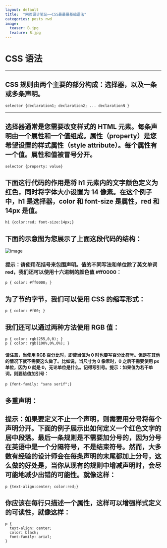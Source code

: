 ```yaml
---
layout: default
title:  "网页设计笔记——CSS最最最基础语法"
categories: posts rwd
image:
  teaser: B.jpg
  feature: B.jpg
---
```


# CSS 语法

---

## CSS 规则由两个主要的部分构成：选择器，以及一条或多条声明。

```
selector {declaration1; declaration2; ... declarationN }
```
---

## 选择器通常是您需要改变样式的 HTML 元素。每条声明由一个属性和一个值组成。属性（property）是您希望设置的样式属性（style attribute）。每个属性有一个值。属性和值被冒号分开。
```
selector {property: value}
```

## 下面这行代码的作用是将 h1 元素内的文字颜色定义为红色，同时将字体大小设置为 14 像素。在这个例子中，h1 是选择器，color 和 font-size 是属性，red 和 14px 是值。

```
h1 {color:red; font-size:14px;}
```

## 下面的示意图为您展示了上面这段代码的结构：
![image](http://www.w3school.com.cn/i/ct_css_selector.gif)
### 提示：请使用花括号来包围声明。值的不同写法和单位除了英文单词 red，我们还可以使用十六进制的颜色值 #ff0000：

```
p { color: #ff0000; }
```

## 为了节约字节，我们可以使用 CSS 的缩写形式：

```
p { color: #f00; }
```

## 我们还可以通过两种方法使用 RGB 值：

```
p { color: rgb(255,0,0); }
p { color: rgb(100%,0%,0%); }
```

#### 请注意，当使用 RGB 百分比时，即使当值为 0 时也要写百分比符号。但是在其他的情况下就不需要这么做了。比如说，当尺寸为 0 像素时，0 之后不需要使用 px 单位，因为 0 就是 0，无论单位是什么。记得写引号。提示：如果值为若干单词，则要给值加引号：

```
p {font-family: "sans serif";}
```

## 多重声明：
## 提示：如果要定义不止一个声明，则需要用分号将每个声明分开。下面的例子展示出如何定义一个红色文字的居中段落。最后一条规则是不需要加分号的，因为分号在英语中是一个分隔符号，不是结束符号。然而，大多数有经验的设计师会在每条声明的末尾都加上分号，这么做的好处是，当你从现有的规则中增减声明时，会尽可能地减少出错的可能性。就像这样：

```
p {text-align:center; color:red;}
```
	
## 你应该在每行只描述一个属性，这样可以增强样式定义的可读性，就像这样：

```
p {
  text-align: center;
  color: black;
  font-family: arial;
}
```
